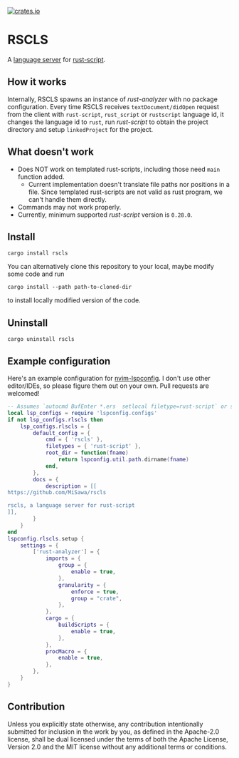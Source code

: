 [![crates.io](https://img.shields.io/crates/v/rscls.svg)](https://crates.io/crates/rscls)

# RSCLS
A [language server](https://microsoft.github.io/language-server-protocol/) for [rust-script](https://rust-script.org/).

## How it works
Internally, RSCLS spawns an instance of _rust-analyzer_ with no package configuration. Every time RSCLS receives `textDocument/didOpen` request from the client with `rust-script`, `rust_script` or `rustscript` language id, it changes the language id to `rust`, run _rust-script_ to obtain the project directory and setup `linkedProject` for the project.

## What doesn't work
- Does NOT work on templated rust-scripts, including those need `main` function added.
  - Current implementation doesn't translate file paths nor positions in a file. Since templated rust-scripts are not valid as rust program, we can't handle them directly.
- Commands may not work properly.
- Currently, minimum supported _rust-script_ version is `0.28.0`.

## Install
```shell
cargo install rscls
```
You can alternatively clone this repository to your local, maybe modify some code and run
```shell
cargo install --path path-to-cloned-dir
```
to install locally modified version of the code.

## Uninstall
```shell
cargo uninstall rscls
```

## Example configuration
Here's an example configuration for [nvim-lspconfig](https://github.com/neovim/nvim-lspconfig). I don't use other editor/IDEs, so please figure them out on your own. Pull requests are welcomed!
```lua
-- Assumes `autocmd BufEnter *.ers  setlocal filetype=rust-script` or similar
local lsp_configs = require 'lspconfig.configs'
if not lsp_configs.rlscls then
    lsp_configs.rlscls = {
        default_config = {
            cmd = { 'rscls' },
            filetypes = { 'rust-script' },
            root_dir = function(fname)
                return lspconfig.util.path.dirname(fname)
            end,
        },
        docs = {
            description = [[
https://github.com/MiSawa/rscls

rscls, a language server for rust-script
]],
        }
    }
end
lspconfig.rlscls.setup {
    settings = {
        ['rust-analyzer'] = {
            imports = {
                group = {
                    enable = true,
                },
                granularity = {
                    enforce = true,
                    group = "crate",
                },
            },
            cargo = {
                buildScripts = {
                    enable = true,
                },
            },
            procMacro = {
                enable = true,
            },
        },
    }
}
```

## Contribution

Unless you explicitly state otherwise, any contribution intentionally submitted for inclusion in the work by you, as defined in the Apache-2.0 license, shall be dual licensed under the terms of both the Apache License, Version 2.0 and the MIT license without any additional terms or conditions.

